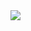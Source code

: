 <img src = "https://github.com/Caiquekola/BachelorDegreeIT/assets/99914098/5e76595e-09f5-4c75-b6c2-b3d3399c51f0" >
